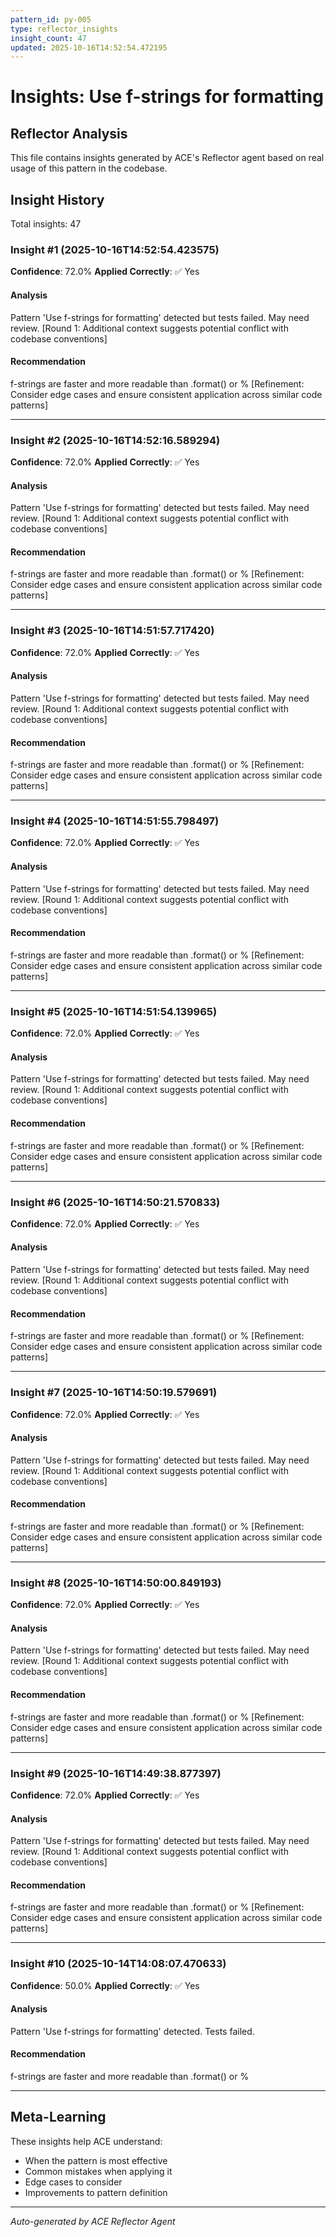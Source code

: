 ```yaml
---
pattern_id: py-005
type: reflector_insights
insight_count: 47
updated: 2025-10-16T14:52:54.472195
---
```

# Insights: Use f-strings for formatting

## Reflector Analysis

This file contains insights generated by ACE's Reflector agent based on real usage of this pattern in the codebase.

## Insight History

Total insights: 47

### Insight #1 (2025-10-16T14:52:54.423575)

**Confidence**: 72.0%
**Applied Correctly**: ✅ Yes

#### Analysis

Pattern 'Use f-strings for formatting' detected but tests failed. May need review. [Round 1: Additional context suggests potential conflict with codebase conventions]

#### Recommendation

f-strings are faster and more readable than .format() or % [Refinement: Consider edge cases and ensure consistent application across similar code patterns]

---

### Insight #2 (2025-10-16T14:52:16.589294)

**Confidence**: 72.0%
**Applied Correctly**: ✅ Yes

#### Analysis

Pattern 'Use f-strings for formatting' detected but tests failed. May need review. [Round 1: Additional context suggests potential conflict with codebase conventions]

#### Recommendation

f-strings are faster and more readable than .format() or % [Refinement: Consider edge cases and ensure consistent application across similar code patterns]

---

### Insight #3 (2025-10-16T14:51:57.717420)

**Confidence**: 72.0%
**Applied Correctly**: ✅ Yes

#### Analysis

Pattern 'Use f-strings for formatting' detected but tests failed. May need review. [Round 1: Additional context suggests potential conflict with codebase conventions]

#### Recommendation

f-strings are faster and more readable than .format() or % [Refinement: Consider edge cases and ensure consistent application across similar code patterns]

---

### Insight #4 (2025-10-16T14:51:55.798497)

**Confidence**: 72.0%
**Applied Correctly**: ✅ Yes

#### Analysis

Pattern 'Use f-strings for formatting' detected but tests failed. May need review. [Round 1: Additional context suggests potential conflict with codebase conventions]

#### Recommendation

f-strings are faster and more readable than .format() or % [Refinement: Consider edge cases and ensure consistent application across similar code patterns]

---

### Insight #5 (2025-10-16T14:51:54.139965)

**Confidence**: 72.0%
**Applied Correctly**: ✅ Yes

#### Analysis

Pattern 'Use f-strings for formatting' detected but tests failed. May need review. [Round 1: Additional context suggests potential conflict with codebase conventions]

#### Recommendation

f-strings are faster and more readable than .format() or % [Refinement: Consider edge cases and ensure consistent application across similar code patterns]

---

### Insight #6 (2025-10-16T14:50:21.570833)

**Confidence**: 72.0%
**Applied Correctly**: ✅ Yes

#### Analysis

Pattern 'Use f-strings for formatting' detected but tests failed. May need review. [Round 1: Additional context suggests potential conflict with codebase conventions]

#### Recommendation

f-strings are faster and more readable than .format() or % [Refinement: Consider edge cases and ensure consistent application across similar code patterns]

---

### Insight #7 (2025-10-16T14:50:19.579691)

**Confidence**: 72.0%
**Applied Correctly**: ✅ Yes

#### Analysis

Pattern 'Use f-strings for formatting' detected but tests failed. May need review. [Round 1: Additional context suggests potential conflict with codebase conventions]

#### Recommendation

f-strings are faster and more readable than .format() or % [Refinement: Consider edge cases and ensure consistent application across similar code patterns]

---

### Insight #8 (2025-10-16T14:50:00.849193)

**Confidence**: 72.0%
**Applied Correctly**: ✅ Yes

#### Analysis

Pattern 'Use f-strings for formatting' detected but tests failed. May need review. [Round 1: Additional context suggests potential conflict with codebase conventions]

#### Recommendation

f-strings are faster and more readable than .format() or % [Refinement: Consider edge cases and ensure consistent application across similar code patterns]

---

### Insight #9 (2025-10-16T14:49:38.877397)

**Confidence**: 72.0%
**Applied Correctly**: ✅ Yes

#### Analysis

Pattern 'Use f-strings for formatting' detected but tests failed. May need review. [Round 1: Additional context suggests potential conflict with codebase conventions]

#### Recommendation

f-strings are faster and more readable than .format() or % [Refinement: Consider edge cases and ensure consistent application across similar code patterns]

---

### Insight #10 (2025-10-14T14:08:07.470633)

**Confidence**: 50.0%
**Applied Correctly**: ✅ Yes

#### Analysis

Pattern 'Use f-strings for formatting' detected. Tests failed.

#### Recommendation

f-strings are faster and more readable than .format() or %

---

## Meta-Learning

These insights help ACE understand:
- When the pattern is most effective
- Common mistakes when applying it
- Edge cases to consider
- Improvements to pattern definition

---

*Auto-generated by ACE Reflector Agent*
